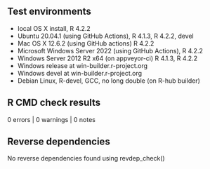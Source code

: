 ## Test environments

* local OS X install, R 4.2.2
* Ubuntu  20.04.1 (using GitHub Actions), R 4.1.3, R 4.2.2, devel
* Mac OS X 12.6.2 (using GitHub actions) R 4.2.2
* Microsoft Windows Server 2022 (using GitHub Actions), R 4.2.2
* Windows Server 2012 R2 x64 (on appveyor-ci) R 4.1.3, R 4.2.2
* Windows release at win-builder.r-project.org
* Windows devel at win-builder.r-project.org
* Debian Linux, R-devel, GCC, no long double (on R-hub builder)

## R CMD check results

0 errors | 0 warnings | 0 notes

## Reverse dependencies
	
No reverse dependencies found using revdep_check()
